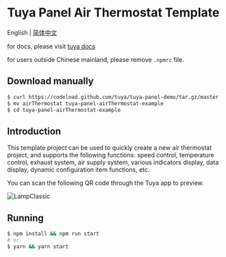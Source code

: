 # Tuya Panel Air Thermostat Template

English | [简体中文](./README-zh_CN.md)

for docs, please visit [tuya docs](https://docs.tuya.com)

for users outside Chinese mainland, please remove `.npmrc` file.

## Download manually

```bash
$ curl https://codeload.github.com/tuya/tuya-panel-demo/tar.gz/master | tar -xz --strip=2 tuya-panel-demo-master/examples/airThermostat
$ mv airThermostat tuya-panel-airThermostat-example
$ cd tuya-panel-airThermostat-example
```

## Introduction

This template project can be used to quickly create a new air thermostat project, and supports the following functions: speed control, temperature control, exhaust system, air supply system, various indicators display, data display, dynamic configuration item functions, etc.

You can scan the following QR code through the Tuya app to preview.

![LampClassic](https://images.tuyacn.com/rms-static/a82b5140-3c30-11eb-81e6-f92b2df79afd-1607746524244.png?tyName=airThermostat.png)



## Running

```bash
$ npm install && npm run start
# or
$ yarn && yarn start
```
